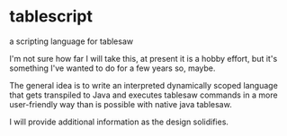 # tablescript
a  scripting language for tablesaw

I'm not sure how far I will take this, at present it is a hobby effort, but it's something I've wanted to do for a few years so, maybe.

The general idea is to write an interpreted dynamically scoped language that gets transpiled to Java and executes tablesaw commands in a more user-friendly way than is possible with native java tablesaw. 

I will provide additional information as the design solidifies.
